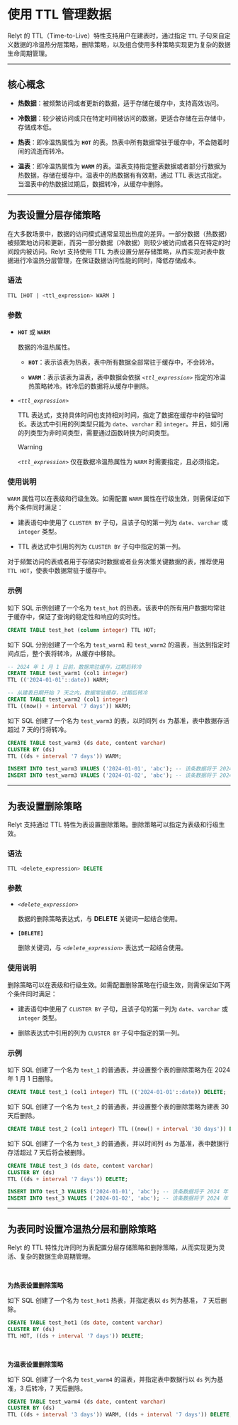 
# 使用 TTL 管理数据


Relyt 的 TTL（Time-to-Live）特性支持用户在建表时，通过指定 `TTL` 子句来自定义数据的冷温热分层策略，删除策略，以及组合使用多种策略实现更为复杂的数据生命周期管理。

---
## 核心概念

- **热数据**：被频繁访问或者更新的数据，适于存储在缓存中，支持高效访问。

- **冷数据**：较少被访问或只在特定时间被访问的数据，更适合存储在云存储中，存储成本低。

- **热表**：即冷温热属性为 **`HOT`** 的表。热表中所有数据常驻于缓存中，不会随着时间的流逝而转冷。

- **温表**：即冷温热属性为 **`WARM`** 的表。温表支持指定整表数据或者部分行数据为热数据，存储在缓存中。温表中的热数据有有效期，通过 TTL 表达式指定。当温表中的热数据过期后，数据转冷，从缓存中删除。



---

## 为表设置分层存储策略

在大多数场景中，数据的访问模式通常呈现出热度的差异。一部分数据（热数据）被频繁地访问和更新，而另一部分数据（冷数据）则较少被访问或者只在特定的时间段内被访问。Relyt 支持使用 TTL 为表设置分层存储策略，从而实现对表中数据进行冷温热分层管理，在保证数据访问性能的同时，降低存储成本。

 

### 语法

```sql
TTL [HOT | <ttl_expression> WARM ]
```

 

### 参数

- **`HOT`** 或 **`WARM`**

    数据的冷温热属性。 
    
    - **`HOT`**：表示该表为热表，表中所有数据全部常驻于缓存中，不会转冷。

    - **`WARM`**：表示该表为温表，表中数据会依据 *`<ttl_expression>`* 指定的冷温热策略转冷。转冷后的数据将从缓存中删除。

- *`<ttl_expression>`*

    TTL 表达式，支持具体时间也支持相对时间，指定了数据在缓存中的驻留时长。表达式中引用的列类型只能为 `date`、`varchar` 和 `integer`。并且，如引用的列类型为非时间类型，需要通过函数转换为时间类型。

    > [!WARNING]  
    > *`<ttl_expression>`* 仅在数据冷温热属性为 `WARM` 时需要指定，且必须指定。





### 使用说明

`WARM` 属性可以在表级和行级生效。如需配置 `WARM` 属性在行级生效，则需保证如下两个条件同时满足：

- 建表语句中使用了 `CLUSTER BY` 子句，且该子句的第一列为 `date`、`varchar` 或 `integer` 类型。

- TTL 表达式中引用的列为 `CLUSTER BY` 子句中指定的第一列。


对于频繁访问的表或者用于存储实时数据或者业务决策关键数据的表，推荐使用 `TTL HOT`，使表中数据常驻于缓存中。





### 示例



如下 SQL 示例创建了一个名为 `test_hot` 的热表。该表中的所有用户数据均常驻于缓存中，保证了查询的稳定性和响应的实时性。

```sql
CREATE TABLE test_hot (column integer) TTL HOT;
```


如下 SQL 分别创建了一个名为 `test_warm1` 和 `test_warm2` 的温表，当达到指定时间点后，整个表将转冷，从缓存中移除。

```sql
-- 2024 年 1 月 1 日前，数据常驻缓存，过期后转冷
CREATE TABLE test_warm1 (col1 integer) 
TTL (('2024-01-01'::date)) WARM;

-- 从建表日期开始 7 天之内，数据常驻缓存，过期后转冷
CREATE TABLE test_warm2 (col1 integer) 
TTL ((now() + interval '7 days')) WARM;
```

如下 SQL 创建了一个名为 `test_warm3` 的表，以时间列 `ds` 为基准，表中数据存活超过 7 天的行将转冷。

```sql
CREATE TABLE test_warm3 (ds date, content varchar) 
CLUSTER BY (ds) 
TTL ((ds + interval '7 days')) WARM;

INSERT INTO test_warm3 VALUES ('2024-01-01', 'abc'); -- 该条数据将于 2024 年 1 月 8 日取消常驻缓存
INSERT INTO test_warm3 VALUES ('2024-01-02', 'abc'); -- 该条数据将于 2024 年 1 月 9 日取消常驻缓存
```

---
## 为表设置删除策略

Relyt 支持通过 TTL 特性为表设置删除策略。删除策略可以指定为表级和行级生效。

 

### 语法

```sql
TTL <delete_expression> DELETE
```

 

### 参数

- *`<delete_expression>`*

    数据的删除策略表达式，与 **DELETE** 关键词一起结合使用。

- **`[DELETE]`**

    删除关键词，与 *`<delete_expression>`* 表达式一起结合使用。

 

### 使用说明

删除策略可以在表级和行级生效。如需配置删除策略在行级生效，则需保证如下两个条件同时满足：

- 建表语句中使用了 `CLUSTER BY` 子句，且该子句的第一列为 `date`、`varchar` 或 `integer` 类型。

- 删除表达式中引用的列为 `CLUSTER BY` 子句中指定的第一列。




### 示例

如下 SQL 创建了一个名为 `test_1` 的普通表，并设置整个表的删除策略为在 2024 年 1 月 1 日删除。

```sql
CREATE TABLE test_1 (col1 integer) TTL (('2024-01-01'::date)) DELETE;
```


如下 SQL 创建了一个名为 `test_2` 的普通表，并设置整个表的删除策略为建表 30 天后删除。

```sql
CREATE TABLE test_2 (col1 integer) TTL ((now() + interval '30 days')) DELETE;
```

如下 SQL 创建了一个名为 `test_3` 的普通表，并以时间列 `ds` 为基准，表中数据行存活超过 7 天后将会被删除。

```sql
CREATE TABLE test_3 (ds date, content varchar) 
CLUSTER BY (ds) 
TTL ((ds + interval '7 days')) DELETE;

INSERT INTO test_3 VALUES ('2024-01-01', 'abc'); -- 该条数据将于 2024 年 1 月 8 日删除
INSERT INTO test_3 VALUES ('2024-01-02', 'abc'); -- 该条数据将于 2024 年 1 月 9 日删除
```

---

## 为表同时设置冷温热分层和删除策略

Relyt 的 TTL 特性允许同时为表配置分层存储策略和删除策略，从而实现更为灵活、复杂的数据生命周期管理。

<br/>

**为热表设置删除策略**

如下 SQL 创建了一个名为 `test_hot1` 热表，并指定表以 `ds` 列为基准， 7 天后删除。

```sql
CREATE TABLE test_hot1 (ds date, content varchar) 
CLUSTER BY (ds) 
TTL HOT, ((ds + interval '7 days')) DELETE;
```

<br/>

**为温表设置删除策略**

如下 SQL 创建了一个名为 `test_warm4` 的温表，并指定表中数据行以 `ds` 列为基准，3 后转冷，7 天后删除。

```sql
CREATE TABLE test_warm4 (ds date, content varchar) 
CLUSTER BY (ds) 
TTL ((ds + interval '3 days')) WARM, ((ds + interval '7 days')) DELETE;
```



